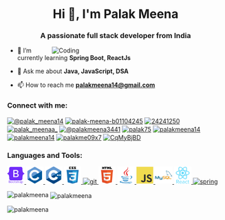 <h1 align="center">Hi 👋, I'm Palak Meena</h1>
<h3 align="center">A passionate full stack developer from India</h3>
<img align="right" width="400"   src="https://img.freepik.com/premium-vector/web-designer-programmer-working-desktop-computer-cartoon-woman-coding-different-programming-languages_102902-7000.jpg" alt="Coding">




- 🌱 I’m currently learning **Spring Boot, ReactJs**

- 💬 Ask me about **Java, JavaScript, DSA**

- 📫 How to reach me **palakmeena14@gmail.com**

<h3 align="left">Connect with me:</h3>
<p align="left">
<a href="https://twitter.com/@palak_meena14" target="blank"><img align="center" src="https://raw.githubusercontent.com/rahuldkjain/github-profile-readme-generator/master/src/images/icons/Social/twitter.svg" alt="@palak_meena14" height="30" width="40" /></a>
<a href="https://linkedin.com/in/palak-meena-b01104245" target="blank"><img align="center" src="https://raw.githubusercontent.com/rahuldkjain/github-profile-readme-generator/master/src/images/icons/Social/linked-in-alt.svg" alt="palak-meena-b01104245" height="30" width="40" /></a>
<a href="https://stackoverflow.com/users/24241250" target="blank"><img align="center" src="https://raw.githubusercontent.com/rahuldkjain/github-profile-readme-generator/master/src/images/icons/Social/stack-overflow.svg" alt="24241250" height="30" width="40" /></a>
<a href="https://instagram.com/palak_meenaa_" target="blank"><img align="center" src="https://raw.githubusercontent.com/rahuldkjain/github-profile-readme-generator/master/src/images/icons/Social/instagram.svg" alt="palak_meenaa_" height="30" width="40" /></a>
<a href="https://www.youtube.com/c/@palakmeena3441" target="blank"><img align="center" src="https://raw.githubusercontent.com/rahuldkjain/github-profile-readme-generator/master/src/images/icons/Social/youtube.svg" alt="@palakmeena3441" height="30" width="40" /></a>
<a href="https://www.codechef.com/users/palak75" target="blank"><img align="center" src="https://cdn.jsdelivr.net/npm/simple-icons@3.1.0/icons/codechef.svg" alt="palak75" height="30" width="40" /></a>
<a href="https://www.hackerrank.com/palakmeena14" target="blank"><img align="center" src="https://raw.githubusercontent.com/rahuldkjain/github-profile-readme-generator/master/src/images/icons/Social/hackerrank.svg" alt="palakmeena14" height="30" width="40" /></a>
<a href="https://www.leetcode.com/palakmeena14" target="blank"><img align="center" src="https://raw.githubusercontent.com/rahuldkjain/github-profile-readme-generator/master/src/images/icons/Social/leet-code.svg" alt="palakmeena14" height="30" width="40" /></a>
<a href="https://auth.geeksforgeeks.org/user/palakme09x7" target="blank"><img align="center" src="https://raw.githubusercontent.com/rahuldkjain/github-profile-readme-generator/master/src/images/icons/Social/geeks-for-geeks.svg" alt="palakme09x7" height="30" width="40" /></a>
<a href="https://discord.gg/CqMyBjBD" target="blank"><img align="center" src="https://raw.githubusercontent.com/rahuldkjain/github-profile-readme-generator/master/src/images/icons/Social/discord.svg" alt="CqMyBjBD" height="30" width="40" /></a>
</p>

<h3 align="left">Languages and Tools:</h3>
<p align="left"> <a href="https://getbootstrap.com" target="_blank" rel="noreferrer"> <img src="https://raw.githubusercontent.com/devicons/devicon/master/icons/bootstrap/bootstrap-plain-wordmark.svg" alt="bootstrap" width="40" height="40"/> </a> <a href="https://www.cprogramming.com/" target="_blank" rel="noreferrer"> <img src="https://raw.githubusercontent.com/devicons/devicon/master/icons/c/c-original.svg" alt="c" width="40" height="40"/> </a> <a href="https://www.w3schools.com/cpp/" target="_blank" rel="noreferrer"> <img src="https://raw.githubusercontent.com/devicons/devicon/master/icons/cplusplus/cplusplus-original.svg" alt="cplusplus" width="40" height="40"/> </a> <a href="https://www.w3schools.com/css/" target="_blank" rel="noreferrer"> <img src="https://raw.githubusercontent.com/devicons/devicon/master/icons/css3/css3-original-wordmark.svg" alt="css3" width="40" height="40"/> </a> <a href="https://git-scm.com/" target="_blank" rel="noreferrer"> <img src="https://www.vectorlogo.zone/logos/git-scm/git-scm-icon.svg" alt="git" width="40" height="40"/> </a> <a href="https://www.w3.org/html/" target="_blank" rel="noreferrer"> <img src="https://raw.githubusercontent.com/devicons/devicon/master/icons/html5/html5-original-wordmark.svg" alt="html5" width="40" height="40"/> </a> <a href="https://www.java.com" target="_blank" rel="noreferrer"> <img src="https://raw.githubusercontent.com/devicons/devicon/master/icons/java/java-original.svg" alt="java" width="40" height="40"/> </a> <a href="https://developer.mozilla.org/en-US/docs/Web/JavaScript" target="_blank" rel="noreferrer"> <img src="https://raw.githubusercontent.com/devicons/devicon/master/icons/javascript/javascript-original.svg" alt="javascript" width="40" height="40"/> </a> <a href="https://www.mysql.com/" target="_blank" rel="noreferrer"> <img src="https://raw.githubusercontent.com/devicons/devicon/master/icons/mysql/mysql-original-wordmark.svg" alt="mysql" width="40" height="40"/> </a> <a href="https://reactjs.org/" target="_blank" rel="noreferrer"> <img src="https://raw.githubusercontent.com/devicons/devicon/master/icons/react/react-original-wordmark.svg" alt="react" width="40" height="40"/> </a> <a href="https://spring.io/" target="_blank" rel="noreferrer"> <img src="https://www.vectorlogo.zone/logos/springio/springio-icon.svg" alt="spring" width="40" height="40"/> </a> </p>

<p><img align="left" src="https://github-readme-stats.vercel.app/api/top-langs?username=palakmeena&show_icons=true&locale=en&layout=compact" alt="palakmeena" /></p>

<p>&nbsp;<img align="center" src="https://github-readme-stats.vercel.app/api?username=palakmeena&show_icons=true&locale=en" alt="palakmeena" /></p>

<p><img align="center" src="https://github-readme-streak-stats.herokuapp.com/?user=palakmeena&" alt="palakmeena" /></p>
